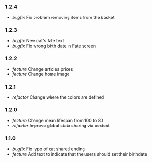 ### 1.2.4

- *bugfix* Fix problem removing items from the basket

### 1.2.3

- *bugfix* New cat's fate text
- *bugfix* Fix wrong birth date in Fate screen

### 1.2.2

- *feature* Change articles prices
- *feature* Change home image

### 1.2.1

- *refactor* Change where the colors are defined

### 1.2.0

- *feature* Change mean lifespan from 100 to 80
- *refactor* Improve global state sharing via context

### 1.1.0

- *bugfix* Fix typo of cat shared ending 
- *feature* Add text to indicate that the users should set their birthdate
